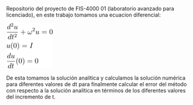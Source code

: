 Repositorio del proyecto de FIS-4000 01 (laboratorio avanzado para licenciado), 
en este trabajo tomamos una ecuacion diferencial:


![](/images/equation.png)


De esta tomamos la solución analítica y calculamos la solución numérica para diferentes
valores de dt para finalmente calcular el error del método con respecto a la solución
analítica en términos de los diferentes valores del incremento de t.
